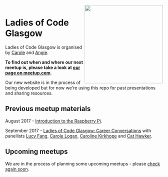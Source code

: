 <img align="right" width="250px" src="https://cloud.githubusercontent.com/assets/8995723/12703902/58324a9e-c846-11e5-9f8f-49326881efaf.gif">

# Ladies of Code Glasgow

Ladies of Code Glasgow is organised by [Carole](https://twitter.com/crgrieve) and [Angie](https://twitter.com/lalamaguire).

**To find out when and where our next meetup is, please take a look at [our page on meetup.com](http://www.meetup.com/Ladies-of-Code-Glasgow)**.

Our new website is in the process of being developed but for now we're using this repo for past presentations and sharing resources.

## Previous meetup materials

August 2017 - [Introduction to the Raspberry Pi](https://www.meetup.com/Ladies-of-Code-Glasgow/events/242405858).

September 2017 - [Ladies of Code Glasgow: Career Conversations](https://www.meetup.com/Ladies-of-Code-Glasgow/events/243106679) with panellists [Lucy Fang](https://twitter.com/crushoncode), [Carole Logan](https://twitter.com/crgrieve), [Caroline Kirkhope](https://twitter.com/cazkirkhope) and [Cat Hawker](https://twitter.com/auberdjinn).

## Upcoming meetups 

We are in the process of planning some upcoming meetups - please [check again soon](http://www.meetup.com/Ladies-of-Code-Glasgow).
